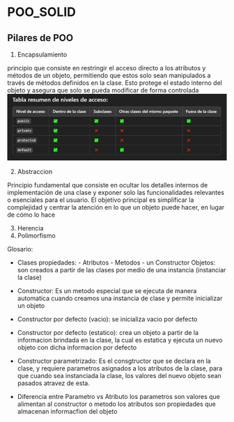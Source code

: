# POO_SOLID

## Pilares de POO

1. Encapsulamiento

principio que consiste en restringir el acceso directo a los atributos y métodos de un objeto, permitiendo que estos solo sean manipulados a través de métodos definidos en la clase. Esto protege el estado interno del objeto y asegura que solo se pueda modificar de forma controlada
![alt text](./src/img/Access_Level.PNG)

2. Abstraccion

Principio fundamental que consiste en ocultar los detalles internos de implementación de una clase y exponer solo las funcionalidades relevantes o esenciales para el usuario. El objetivo principal es simplificar la complejidad y centrar la atención en lo que un objeto puede hacer, en lugar de cómo lo hace

3. Herencia
4. Polimorfismo

Glosario:

- Clases
  propiedades: - Atributos - Metodos - un Constructor
  Objetos: son creados a partir de las clases por medio de una instancia (instanciar la clase)

- Constructor:
  Es un metodo especial que se ejecuta de manera automatica cuando creamos una instancia de clase y permite inicializar un objeto
- Constructor por defecto (vacio):
  se inicializa vacio por defecto
- Constructor por defecto (estatico):
  crea un objeto a partir de la informacion brindada en la clase, la cual es estatica y ejecuta un nuevo objeto con dicha informacion por defecto
- Constructor parametrizado:
  Es el consgtructor que se declara en la clase, y requiere parametros asignados a los atributos de la clase, para que cuando sea instanciada la clase, los valores del nuevo objeto sean pasados atravez de esta.

- Diferencia entre Parametro vs Atributo
  los parametros son valores que alimentan al constructor o metodo
  los atributos son propiedades que almacenan informacfion del objeto
